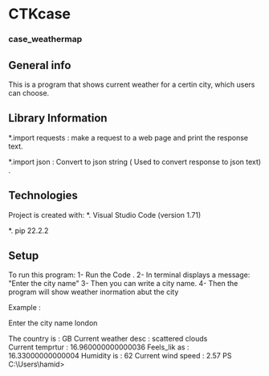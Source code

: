 # CTKcase
### case_weathermap

## General info
This is a program that shows current weather for a certin city, which users can choose.

## Library Information
*.import requests :
make a request to a web page and print the response text.

*.import json :
Convert to json string ( Used to convert response to json text) .

## Technologies
Project is created with:
*. Visual Studio Code (version 1.71)

*. pip 22.2.2

## Setup
To run this program:
1- Run the Code .
2- In terminal displays a message:
 "Enter the city name"
3- Then you can write a city name.
4- Then the program will show weather inormation abut the city 

Example :

Enter the city name london

The country is       : GB
Current weather desc : scattered clouds  
Current temprtur     : 16.960000000000036
Feels_lik as         : 16.33000000000004 
Humidity is          : 62
Current wind speed   : 2.57
PS C:\Users\hamid>



